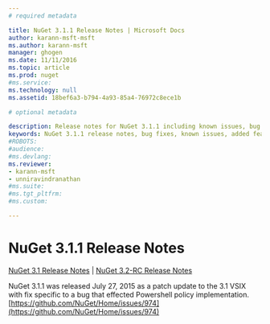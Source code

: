 ```yaml
---
# required metadata

title: NuGet 3.1.1 Release Notes | Microsoft Docs
author: karann-msft-msft
ms.author: karann-msft
manager: ghogen
ms.date: 11/11/2016
ms.topic: article
ms.prod: nuget
#ms.service:
ms.technology: null
ms.assetid: 18bef6a3-b794-4a93-85a4-76972c8ece1b

# optional metadata

description: Release notes for NuGet 3.1.1 including known issues, bug fixes, added features, and DCRs.
keywords: NuGet 3.1.1 release notes, bug fixes, known issues, added features, DCRs
#ROBOTS:
#audience:
#ms.devlang:
ms.reviewer:
- karann-msft
- unniravindranathan
#ms.suite:
#ms.tgt_pltfrm:
#ms.custom:

---
```

# NuGet 3.1.1 Release Notes

[NuGet 3.1 Release Notes](../release-notes/nuget-3.1.md) | [NuGet 3.2-RC Release Notes](../release-notes/nuget-3.2-RC.md)

NuGet 3.1.1 was released July 27, 2015 as a patch update to the 3.1 VSIX with fix specific to a bug that effected Powershell policy implementation.
[https://github.com/NuGet/Home/issues/974](https://github.com/NuGet/Home/issues/974)